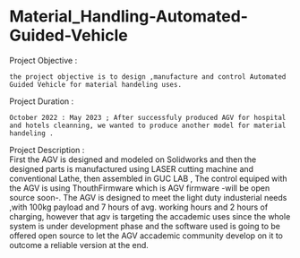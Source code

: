 # Material_Handling-Automated-Guided-Vehicle


Project Objective :  
   
    the project objective is to design ,manufacture and control Automated Guided Vehicle for material handeling uses.
    
Project Duration :
    
    October 2022 : May 2023 ; After successfuly produced AGV for hospital and hotels cleanning, we wanted to produce another model for material handeling .
    
Project Description :   
    First the AGV is designed and modeled on Solidworks and then the designed parts is manufactured using LASER cutting machine and conventional Lathe, then assembled in GUC LAB , The control equiped with the AGV is using ThouthFirmware which is AGV firmware -will be open source soon-.
    The AGV is designed to meet the light duty industerial needs ,with 100kg payload and 7 hours of avg. working hours and 2 hours of charging, however that agv is targeting the accademic uses since the whole system is under development phase and the software used is going to be offered open source to let the AGV accademic community develop on it to outcome a reliable version at the end. 
